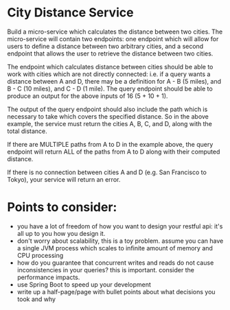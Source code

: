 # City Distance Service

Build a micro-service which calculates the distance between two cities. The micro-service will contain two endpoints:
one endpoint which will allow for users to define a distance between two arbitrary cities, and a second endpoint that
allows the user to retrieve the distance between two cities.

The endpoint which calculates distance between cities should be able to work with cities which are not directly
connected: i.e. if a query wants a distance between A and D, there may be a definition for A - B (5 miles), and B - C (10 miles), and C - D (1 mile).
The query endpoint should be able to produce an output for the above inputs of 16 (5 + 10 + 1).

The output of the query endpoint should also include the path which is necessary to take which covers the specified distance.
So in the above example, the service must return the cities A, B, C, and D, along with the total distance.

If there are MULTIPLE paths from A to D in the example above, the query endpoint will return ALL of the paths from A to D along
with their computed distance.

If there is no connection between cities A and D (e.g. San Francisco to Tokyo), your service will return an error.

# Points to consider:

- you have a lot of freedom of how you want to design your restful api: it's all up to you how you design it.
- don't worry about scalability, this is a toy problem. assume you can have a single JVM process which scales to infinite
  amount of memory and CPU processing
- how do you guarantee that concurrent writes and reads do not cause inconsistencies in your queries? this is important. consider the performance impacts.
- use Spring Boot to speed up your development
- write up a half-page/page with bullet points about what decisions you took and why

